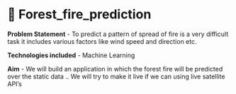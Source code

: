 # :palm_tree: Forest_fire_prediction

**Problem Statement** - To predict a pattern of spread of fire is a very difficult task it includes various factors like wind speed and direction etc. 

**Technologies included** - Machine Learning

**Aim** - We will build an application in which the forest fire will be predicted over the static data .. We will try to make it live if we can using live satellite API’s 
